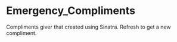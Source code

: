 Emergency_Compliments
=====================

Compliments giver that created using Sinatra.  Refresh to get a new compliment.
